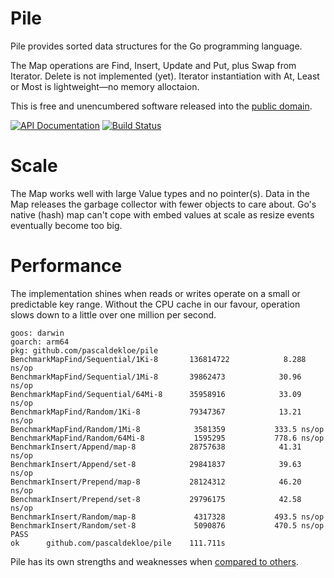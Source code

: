 # Pile

Pile provides sorted data structures for the Go programming language.

The Map operations are Find, Insert, Update and Put, plus Swap from Iterator.
Delete is not implemented (yet). Iterator instantiation with At, Least or Most
is lightweight—no memory alloctaion.

This is free and unencumbered software released into the
[public domain](https://creativecommons.org/publicdomain/zero/1.0).

[![API Documentation](https://godoc.org/github.com/pascaldekloe/pile?status.svg)](https://godoc.org/github.com/pascaldekloe/pile)
[![Build Status](https://github.com/pascaldekloe/pile/actions/workflows/go.yml/badge.svg)](https://github.com/pascaldekloe/pile/actions/workflows/go.yml)


# Scale

The Map works well with large Value types and no pointer(s). Data in the Map
releases the garbage collector with fewer objects to care about. Go's native
(hash) map can't cope with embed values at scale as resize events eventually
become too big.


# Performance

The implementation shines when reads or writes operate on a small or predictable
key range. Without the CPU cache in our favour, operation slows down to a little
over one million per second.

```
goos: darwin
goarch: arm64
pkg: github.com/pascaldekloe/pile
BenchmarkMapFind/Sequential/1Ki-8     	136814722	         8.288 ns/op
BenchmarkMapFind/Sequential/1Mi-8     	39862473	        30.96 ns/op
BenchmarkMapFind/Sequential/64Mi-8    	35958916	        33.09 ns/op
BenchmarkMapFind/Random/1Ki-8         	79347367	        13.21 ns/op
BenchmarkMapFind/Random/1Mi-8         	 3581359	       333.5 ns/op
BenchmarkMapFind/Random/64Mi-8        	 1595295	       778.6 ns/op
BenchmarkInsert/Append/map-8          	28757638	        41.31 ns/op
BenchmarkInsert/Append/set-8          	29841837	        39.63 ns/op
BenchmarkInsert/Prepend/map-8         	28124312	        46.20 ns/op
BenchmarkInsert/Prepend/set-8         	29796175	        42.58 ns/op
BenchmarkInsert/Random/map-8          	 4317328	       493.5 ns/op
BenchmarkInsert/Random/set-8          	 5090876	       470.5 ns/op
PASS
ok  	github.com/pascaldekloe/pile	111.711s
```

Pile has its own strengths and weaknesses when
[compared to others](https://github.com/tidwall/btree-benchmark/pull/4).
